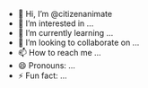- 👋 Hi, I’m @citizenanimate
- 👀 I’m interested in ...
- 🌱 I’m currently learning ...
- 💞️ I’m looking to collaborate on ...
- 📫 How to reach me ...
- 😄 Pronouns: ...
- ⚡ Fun fact: ...

<!---
citizenanimate/citizenanimate is a ✨ special ✨ repository because its `README.md` (this file) appears on your GitHub profile.
You can click the Preview link to take a look at your changes.
--->
